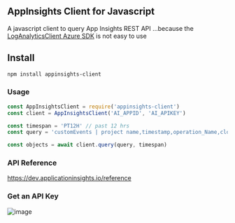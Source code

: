 ## AppInsights Client for Javascript

A javascript client to query App Insights REST API
...because the [LogAnalyticsClient Azure SDK](https://github.com/Azure/azure-sdk-for-node/tree/master/lib/services/loganalytics#how-to-use) is not easy to use

## Install
```sh
npm install appinsights-client
```

### Usage

```js
const AppInsightsClient = require('appinsights-client')
const client = AppInsightsClient('AI_APPID', 'AI_APIKEY')

const timespan = 'PT12H' // past 12 hrs
const query = 'customEvents | project name,timestamp,operation_Name,cloud_RoleName | limit 2'

const objects = await client.query(query, timespan)
```

### API Reference
https://dev.applicationinsights.io/reference

### Get an API Key
![image](https://dev.applicationinsights.io/content/010.png)


